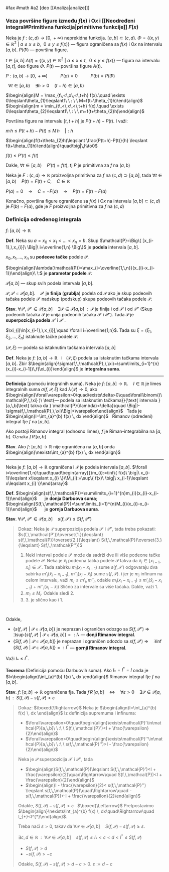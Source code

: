 #fax #math #a2 [deo [[Analiza|analize]]]


### Veza površine figure između $f(x)$ i $\mathrm{O}x$ i  [[Neodređeni integral#Primitivna funkcija|primitivne funkcije]] $F(x)$

Neka je $f:(c,\,d)\to[0,\,+\infty)$ neprekidna funkcija. $[a,\,b]\subset(c,\,d)$.
$\Phi = \big\{ (x,\,y)\in\mathbb{R}^{2}\ \big|\ a\leqslant x\leqslant b,\ \ 0\leqslant y \leqslant f(x) \big\}$ — figura ograničena sa $f(x)$ i $\mathrm{O}x$ na intervalu $[a,\,b]$.
$P(\Phi)$ — površina figure.

$t\in[a,\,b]$
$A(t)=\big\{ (x,\,y)\in\mathbb{R}^{2}\ \big|\ a\leqslant x\leqslant t,\ \ 0\leqslant y \leqslant f(x) \big\}$ — figura na intervalu $[a,\,t]$, deo figure $\Phi$.
$P(t)$ — površina figure $A(t)$.

$P: (a,\,b)\to[0,\,+\infty)$ $\quad\quad$ $P(a)=0$ $\quad\quad$ $P(b)=P(\Phi)$

$\:$
$\forall t\in[a,\,b)\quad\exists h>0\quad (t+h)\in[a,\,b)$

$\begin{align}M = \max_{t\,<\,x\,<\,t+h} f(x).\quad \exists 0\leqslant\theta_{1}\leqslant1\ \ : \ \ M=f(t+\theta_{1}h)\end{align}$
$\begin{align}m = \min_{t\,<\,x\,<\,t+h} f(x).\quad \exists 0\leqslant\theta_{2}\leqslant1\ \ : \ \ m=f(t+\theta_{2}h)\end{align}$

Površina figure na intervalu $[t,\,t+h]$ je $P(t+h)-P(t)$. I važi:

$m\,h\leqslant P(t+h)-P(t) \leqslant M\,h\quad\big|:h$

$\begin{align}f(t+\theta_{2}h)\leqslant \frac{P(t+h)-P(t)}{h} \leqslant f(t+\theta_{1}h)\end{align}\quad\big|\,h\to0$

$f(t)\leqslant P'(t)\leqslant f(t)$

Dakle, $\forall t\in[a,\,b)\quad P'(t)=f(t)$,
tj $P$ je primitivna za $f$ na $(a,\,b)$

Neka je $F:(c,\,d)\to\mathbb{R}$ proizvoljna primitivna za $f$ na $(c,\,d)\supset[a,\,b]$,
tada $\forall t \in [a,\,b)\quad P(t)=F(t)+C,\quad C\in\mathbb{R}$

$P(a)= 0\quad \Rightarrow\quad C=- F(a)\quad \Rightarrow\quad P(t)=F(t)-F(a)$

Konačno, površina figure ograničene sa $f(x)$ i $\mathrm{O}x$ na intervalu $[a,\,b]\subset(c,\,d)$ je $F(b)-F(a)$, gde je $F$ proizvoljna primitivna za $f$ na $(c,\,d)$

### Definicija određenog integrala
$f:\ [a,\,b]\to\mathbb{R}$

**Def**. Neka su $a=x_{0}<x_{1}<\dots<x_{n}=b$. Skup $\mathcal{P}=\Big\{ [x_{i-1},\,x_{i}]\ \Big|\ i=\overline{1,n} \Big\}$ je **podela** intervala $[a,\,b]$.

$x_{0},\,x_{1},\,\dots,\,x_{n}$ su **podeove tačke** podele $\mathcal{P}$.

$\begin{align}\lambda(\mathcal{P})=\max_{i=\overline{1,\,n}}(x_{i}-x_{i-1})\end{align}\ \:$ je **parametar podele** $\mathcal{P}$.

$\mathcal{P}[a,\,b]$ — skup svih podela intervala $[a,\,b]$.

$\mathcal{P},\,\mathcal{P}'\in\mathcal{P}[a,\,b]$. $\ \:$ $\mathcal{P}'$ je **finija** (**grublja**) podela od $\mathcal{P}$ ako je skup podeovih tačaka podele $\mathcal{P}'$ nadskup (podskup) skupa podeovih tačaka podele $\mathcal{P}$.

**Stav**. $\forall\mathcal{P}',\,\mathcal{P}''\in\mathcal{P}[a,\,b]\quad\exists\mathcal{P}\in\mathcal{P}[a,\,b]\ \ :\ \ \mathcal{P}$ je finija i od $\mathcal{P}'$ i od $\mathcal{P}''$
(Skup podeonih tačaka $\mathcal{P}$ je unija podeonih tačaka $\mathcal{P}'$ i $\mathcal{P}''$).
Tada $\mathcal{P}$ je **superpozicija podela** $\mathcal{P}'$ i $\mathcal{P}''$.

$\xi_{i}\in[x_{i-1},\,x_{i}],\quad \forall i=\overline{1,n}$. Tada su
$\xi=(\xi_{1},\,\xi_{2},\,\dots,\,\xi_{n})$ istaknute tačke podele $\mathcal{P}$.

$(\mathcal{P},\,\xi)$ — podela sa istaknutim tačkama intervala $[a,\,b]$

**Def**. Neka je $f:\ [a,\,b]\to\mathbb{R}\ \:$ i $\ \:(\mathcal{P},\,\xi)$ podela sa istaknutim tačkama intervala $[a,\,b]$. Zbir $\begin{align}\sigma(f,\,\mathcal{P},\,\xi)=\sum\limits_{i=1}^{n}(x_{i}-x_{i-1})\,f(\xi_{i})\end{align}$ je **integralna suma**.

---
**Definicija** (pomoću integralnih suma). Neka je $f:\ [a,\,b]\to\mathbb{R}$. $\ \:$ $I\in\mathbb{R}$ je limes integralnih suma $\sigma(f,\,\mathcal{P},\,\xi)$ kad $\lambda(\mathcal{P})\to0$, ako
$\begin{align}\forall\varepsilon>0\quad\exists\delta>0\quad\forall\binom{(\mathcal{P,\,\xi} )\ \text{— podela sa istaknutim tačkama}}{\text{ intervala }[a,\,b]\text{ takva da } \mathcal{P}(\lambda)<\delta}\quad \Big|I-\sigma(f,\,\mathcal{P},\,\xi)\Big|<\varepsilon\end{align}$
$\:$
Tada je $\begin{align}I=\int_{a}^{b} f(x) \, dx \end{align}$ $\:$ Rimanov (određeni) integral fje $f$ na $[a,\,b]$.

Ako postoji Rimanov integral (odnosno limes), $f$ je Riman-integrabilna na $[a,\,b]$. Oznaka $f\,R\,[a,\,b]$

**Stav**. Ako $f:\ [a,\,b]\to\mathbb{R}$ nije ograničena na $[a,\,b]$ onda $\begin{align}\nexists\int_{a}^{b} f(x) \, dx \end{align}$
___
Neka je $f:\ [a,\,b]\to\mathbb{R}$ ograničena i $\mathcal{P}$ je podela intervala $[a,\,b]$.
$\forall i=\overline{1,n}\quad\quad\begin{array}{}m_{i}:=\inf\{ f(x)\ \big|\ x_{i-1}\leqslant x\leqslant x_{i} \}\\M_{i}:=\sup\{ f(x)\ \big|\ x_{i-1}\leqslant x\leqslant x_{i} \}\end{array}$

**Def**. 
$\begin{align}s(f,\,\mathcal{P})=\sum\limits_{i=1}^{n}m_{i}(x_{i}-x_{i-1})\end{align}$ $\quad$ je **donja Darbuova suma**;
$\begin{align}S(f,\,\mathcal{P})=\sum\limits_{i=1}^{n}M_{i}(x_{i}-x_{i-1})\end{align}$ $\quad$ je **gornja Darbuova suma**.

**Stav**. $\forall\mathcal{P}',\,\mathcal{P}''\in\mathcal{P}[a,\,b]\quad s(f,\,\mathcal{P'})\leqslant S(f,\,\mathcal{P''})$
> Dokaz: Neka je $\mathcal{P}$ superpozicija podela $\mathcal{P}'$ i $\mathcal{P}''$,
> tada treba pokazati: $s(f,\,\mathcal{P'})\overset{1.}{\leqslant} s(f,\,\mathcal{P})\overset{2.}{\leqslant} S(f,\,\mathcal{P})\overset{3.}{\leqslant} S(f,\,\mathcal{P''})$
>1. Neki interval podele $\mathcal{P'}$ može da sadrži dve ili više podeone tačke podele $\mathcal{P}$.
>   Neka je $\hat{x}_{i}$ podeona tačka podele $\mathcal{P}$ takva da $\hat{x}_{i}\in[x_{i-1},\,x_{i}]\in\mathcal{P}'$.
>   Tada sabirku $m_{i}(x_{i}-x_{i-1})$ sume $s(f,\,\mathcal{P}')$ odgovaraju dva sabirka $m'_{i}(\hat{x}_{i}-x_{i-1})$, $m''_{i}(x_{i}-\hat{x}_{i})$ sume $s(f,\,\mathcal{P})$.
>   i jer je $m_{i}$ infinum na celom intervalu, važi $m_{i}\leqslant m'_{i},\,m''_{i}$, odakle
>   $m_{i}(x_{i}-x_{i-1})\ \leqslant\ m'_{i}(\hat{x}_{i}-x_{i-1})\ +\ m''_{i}(x_{i}-\hat{x}_{i})$
>   Slično za intervale sa više tačaka. Dakle, važi 1.
>  2. $m_{i}\leqslant M_{i}$. Odakle sledi 2.
>  3. 3\. je slično kao i 1.

$\:$

Odakle,
- $\{ s(f,\,\mathcal{P})\ |\ \mathcal{P}\in\mathcal{P}[a,\,b] \}$ je neprazan i ograničen odozgo sa $S(f,\,\mathcal{P''})$
  $\Rightarrow\quad\exists\sup\{ s(f,\,\mathcal{P})\ |\ \mathcal{P}\in\mathcal{P}[a,\,b] \}=:I_{*}$ — **donji Rimanov integral**.
  $\:$
- $\{ S(f,\,\mathcal{P})\ |\ \mathcal{P}\in\mathcal{P}[a,\,b] \}$ je neprazan i ograničen odozdo sa $s(f,\,\mathcal{P'})$
  $\Rightarrow\quad\exists\inf\{ S(f,\,\mathcal{P})\ |\ \mathcal{P}\in\mathcal{P}[a,\,b] \}=:I^{*}$ — **gornji Rimanov integral**.

Važi $I_{*}\leqslant I^{*}$.

**Teorema** (Definicija pomoću Darbuovih suma). Ako $I_{*}=I^{*}=I$ onda je $I=\begin{align}\int_{a}^{b} f(x) \, dx \end{align}$ Rimanov integral fje $f$ na $[a,\,b]$.

**Stav**. $f:\ [a,\,b]\to\mathbb{R}$ ograničena fja. Tada
$f\,R\,[a,\,b]\quad\Leftrightarrow\quad\forall\varepsilon>0\quad\exists\mathcal{P}\in\mathcal{P}[a,\,b]\ \ :\ \ S(f,\,\mathcal{P})-s(f,\,\mathcal{P})<\varepsilon$
> Dokaz: $\boxed{\Rightarrow}$ Neka je $\begin{align}I=\int_{a}^{b} f(x) \, dx \end{align}$
> Iz definicija supremuma i infinuma:
> - $\forall\varepsilon>0\quad\begin{align}\exists\mathcal{P}'\in\mathcal{P}[a,\,b]\ \ :\ \ S(f,\,\mathcal{P}')<I + \frac{\varepsilon}{2}\end{align}$
> - $\forall\varepsilon>0\quad\begin{align}\exists\mathcal{P}''\in\mathcal{P}[a,\,b]\ \ :\ \ s(f,\,\mathcal{P}'')>I - \frac{\varepsilon}{2}\end{align}$
> 
> Neka je $\mathcal{P}$ superpozicija $\mathcal{P}'$ i $\mathcal{P}''$, tada
> - $\begin{align}S(f,\,\mathcal{P})\leqslant S(f,\,\mathcal{P}')<I + \frac{\varepsilon}{2}\quad\Rightarrow\quad S(f,\,\mathcal{P})<I + \frac{\varepsilon}{2}\end{align}$
> - $\begin{align}I - \frac{\varepsilon}{2}< s(f,\,\mathcal{P}'') \leqslant s(f,\,\mathcal{P})\quad\Rightarrow\quad -s(f,\,\mathcal{P})<-I + \frac{\varepsilon}{2}\end{align}$
>  
>  Odakle, $S(f,\,\mathcal{P})-s(f,\,\mathcal{P})<\varepsilon$
>  $\:$
>  $\boxed{\Leftarrow}$ Pretpostavimo $\begin{align}\nexists\int_{a}^{b} f(x) \, dx\quad\Rightarrow\quad I_{*}<I^{*}\end{align}$.
>  
>  Treba naći $\varepsilon>0$, takav da $\forall\mathcal{P}\in\mathcal{P}[a,\,b]\quad S(f,\,\mathcal{P})-s(f,\,\mathcal{P})\geqslant\varepsilon$.
>  
>  $\exists c,\,d\in\mathbb{R}\ \ :\ \ \forall\mathcal{P}\in\mathcal{P}[a,\,b]\quad s(f,\,\mathcal{P})\leqslant I_{*}<c<d<I^{*}\leqslant S(f,\,\mathcal{P})$
>   - $S(f,\,\mathcal{P}) > d$
>  - $-s(f,\,\mathcal{P}) > -c$
>
>Odakle, $S(f,\,\mathcal{P})-s(f,\,\mathcal{P}) > d-c > 0$.
>$\varepsilon:=d-c$